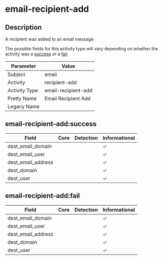 email-recipient-add
===================

Description
-----------
A recipient was added to an email message

The possible fields for this activity type will vary depending on whether the activity was a [success](#email-recipient-addsuccess) or a [fail](#email-recipient-addfail).

| Parameter     | Value               |
| ------------- | ------------------- |
| Subject       | email               |
| Activity      | recipient-add       |
| Activity Type | email-recipient-add |
| Pretty Name   | Email Recipient Add |
| Legacy Name   |                     |

email-recipient-add:success
---------------------------

| Field              | Core | Detection | Informational |
| ------------------ | ---- | --------- | ------------- |
| dest_email_domain  |      |           | &#10003;      |
| dest_email_user    |      |           | &#10003;      |
| dest_email_address |      |           | &#10003;      |
| dest_domain        |      |           | &#10003;      |
| dest_user          |      |           | &#10003;      |

email-recipient-add:fail
------------------------

| Field              | Core | Detection | Informational |
| ------------------ | ---- | --------- | ------------- |
| dest_email_domain  |      |           | &#10003;      |
| dest_email_user    |      |           | &#10003;      |
| dest_email_address |      |           | &#10003;      |
| dest_domain        |      |           | &#10003;      |
| dest_user          |      |           | &#10003;      |
